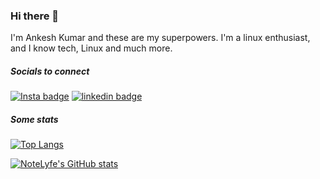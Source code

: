 ### Hi there 👋

I'm Ankesh Kumar and these are my superpowers. I'm a linux enthusiast, and I know tech, Linux and much more.

##### Socials to connect
[![Insta badge](https://img.shields.io/static/v1?label=notelyfe&message=notelyfe&style=for-the-badge&color=green)](https://www.instagram.com/notelyfe/)
[![linkedin badge](https://img.shields.io/static/v1?label=linkedin&message=notelyfe&style=for-the-badge&color=green)](https://www.linkedin.com/in/notelyfe/)


##### Some stats
[![Top Langs](https://github-readme-stats.vercel.app/api/top-langs/?username=notelyfe&layout=compact&theme=tokyonight)](https://github.com/anuraghazra/github-readme-stats)

[![NoteLyfe's GitHub stats](https://github-readme-stats.vercel.app/api?username=notelyfe&show_icons=true&theme=tokyonight)](https://github.com/anuraghazra/github-readme-stats)
